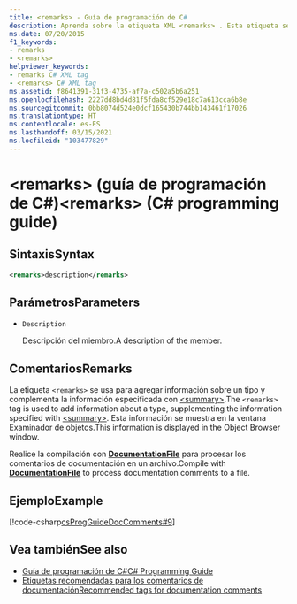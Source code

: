 ```yaml
---
title: <remarks> - Guía de programación de C#
description: Aprenda sobre la etiqueta XML <remarks> . Esta etiqueta se usa para agregar información sobre un tipo y complementa la información especificada con <summary>.
ms.date: 07/20/2015
f1_keywords:
- remarks
- <remarks>
helpviewer_keywords:
- remarks C# XML tag
- <remarks> C# XML tag
ms.assetid: f8641391-31f3-4735-af7a-c502a5b6a251
ms.openlocfilehash: 2227dd8bd4d81f5fda8cf529e18c7a613cca6b8e
ms.sourcegitcommit: 0bb8074d524e0dcf165430b744bb143461f17026
ms.translationtype: HT
ms.contentlocale: es-ES
ms.lasthandoff: 03/15/2021
ms.locfileid: "103477829"
---
```

# <a name="remarks-c-programming-guide"></a><span data-ttu-id="63ca0-106">\<remarks> (guía de programación de C#)</span><span class="sxs-lookup"><span data-stu-id="63ca0-106">\<remarks> (C# programming guide)</span></span>

## <a name="syntax"></a><span data-ttu-id="63ca0-107">Sintaxis</span><span class="sxs-lookup"><span data-stu-id="63ca0-107">Syntax</span></span>

```xml
<remarks>description</remarks>
```

## <a name="parameters"></a><span data-ttu-id="63ca0-108">Parámetros</span><span class="sxs-lookup"><span data-stu-id="63ca0-108">Parameters</span></span>

- `Description`

  <span data-ttu-id="63ca0-109">Descripción del miembro.</span><span class="sxs-lookup"><span data-stu-id="63ca0-109">A description of the member.</span></span>

## <a name="remarks"></a><span data-ttu-id="63ca0-110">Comentarios</span><span class="sxs-lookup"><span data-stu-id="63ca0-110">Remarks</span></span>

<span data-ttu-id="63ca0-111">La etiqueta `<remarks>` se usa para agregar información sobre un tipo y complementa la información especificada con [\<summary>](./summary.md).</span><span class="sxs-lookup"><span data-stu-id="63ca0-111">The `<remarks>` tag is used to add information about a type, supplementing the information specified with [\<summary>](./summary.md).</span></span> <span data-ttu-id="63ca0-112">Esta información se muestra en la ventana Examinador de objetos.</span><span class="sxs-lookup"><span data-stu-id="63ca0-112">This information is displayed in the Object Browser window.</span></span>

<span data-ttu-id="63ca0-113">Realice la compilación con [**DocumentationFile**](../../language-reference/compiler-options/output.md#documentationfile) para procesar los comentarios de documentación en un archivo.</span><span class="sxs-lookup"><span data-stu-id="63ca0-113">Compile with [**DocumentationFile**](../../language-reference/compiler-options/output.md#documentationfile) to process documentation comments to a file.</span></span>

## <a name="example"></a><span data-ttu-id="63ca0-114">Ejemplo</span><span class="sxs-lookup"><span data-stu-id="63ca0-114">Example</span></span>

[!code-csharp[csProgGuideDocComments#9](~/samples/snippets/csharp/VS_Snippets_VBCSharp/csProgGuideDocComments/CS/DocComments.cs#9)]

## <a name="see-also"></a><span data-ttu-id="63ca0-115">Vea también</span><span class="sxs-lookup"><span data-stu-id="63ca0-115">See also</span></span>

- [<span data-ttu-id="63ca0-116">Guía de programación de C#</span><span class="sxs-lookup"><span data-stu-id="63ca0-116">C# Programming Guide</span></span>](../index.md)
- [<span data-ttu-id="63ca0-117">Etiquetas recomendadas para los comentarios de documentación</span><span class="sxs-lookup"><span data-stu-id="63ca0-117">Recommended tags for documentation comments</span></span>](./recommended-tags-for-documentation-comments.md)
